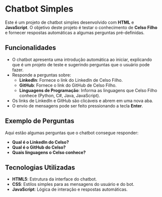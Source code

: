 # Chatbot Simples

Este é um projeto de chatbot simples desenvolvido com **HTML** e **JavaScript**. O objetivo deste projeto é testar o conhecimento de **Celso Filho** e fornecer respostas automáticas a algumas perguntas pré-definidas.

## Funcionalidades

- O chatbot apresenta uma introdução automática ao iniciar, explicando que é um projeto de teste e sugerindo perguntas que o usuário pode fazer.
- Responde a perguntas sobre:
  - **LinkedIn**: Fornece o link do LinkedIn de Celso Filho.
  - **GitHub**: Fornece o link do GitHub de Celso Filho.
  - **Linguagens de Programação**: Informa as linguagens que Celso Filho conhece (Python, C#, Java, JavaScript).
- Os links de LinkedIn e GitHub são clicáveis e abrem em uma nova aba.
- O envio de mensagens pode ser feito pressionando a tecla **Enter**.

## Exemplo de Perguntas

Aqui estão algumas perguntas que o chatbot consegue responder:

- **Qual é o LinkedIn do Celso?**
- **Qual é o GitHub do Celso?**
- **Quais linguagens o Celso conhece?**

## Tecnologias Utilizadas

- **HTML5**: Estrutura da interface do chatbot.
- **CSS**: Estilos simples para as mensagens do usuário e do bot.
- **JavaScript**: Lógica de interação e respostas automáticas.
